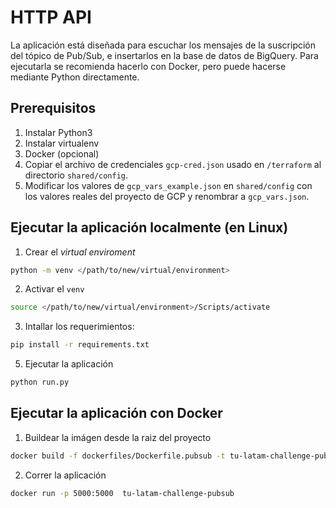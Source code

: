 # HTTP API

La aplicación está diseñada para escuchar los mensajes de la suscripción del tópico de Pub/Sub, e insertarlos en la base de datos de BigQuery. Para ejecutarla se recomienda hacerlo con Docker, pero puede hacerse mediante Python directamente.

## Prerequisitos 
1. Instalar Python3
2. Instalar virtualenv
3. Docker (opcional)
4. Copiar el archivo de credenciales `gcp-cred.json` usado en `/terraform` al directorio `shared/config`.
5. Modificar los valores de `gcp_vars_example.json` en `shared/config` con los valores reales del proyecto de GCP y renombrar a `gcp_vars.json`.

## Ejecutar la aplicación localmente (en Linux)
1. Crear el *virtual enviroment*
```sh
python -m venv </path/to/new/virtual/environment>
```

2. Activar el `venv`
```sh
source </path/to/new/virtual/environment>/Scripts/activate 
```

3. Intallar los requerimientos:
```sh
pip install -r requirements.txt
```

5. Ejecutar la aplicación
```sh
python run.py
```

## Ejecutar la aplicación con Docker

1. Buildear la imágen desde la raiz del proyecto
```sh
docker build -f dockerfiles/Dockerfile.pubsub -t tu-latam-challenge-pubsub .
```

2. Correr la aplicación

```sh
docker run -p 5000:5000  tu-latam-challenge-pubsub
```
